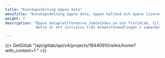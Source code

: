 ```yaml
---
title: "Kunskapsdelning öppna data"
menuTitle: "Kunskapsdelning öppna data, öppen källkod och öppna licenser "
weight: 7
description: "Öppna dataplattformarna Jobtechdev.se och Trafiklab, tillsammans med Lunds universitet samlar och delar kunskap, insikter och verktyg för att bedriva operativ verksamhet kring öppna data, öppna data-plattformar och öppen källkod.             
              Detta är ett initiativ från Arbetsförmedlingen i samarbete med Digg, Internetstiftelsen och SKR."

---
```

{{< GetGitlab "/api/gitlab/api/v4/projects/18440910/wikis/home?with_content=1 " >}}